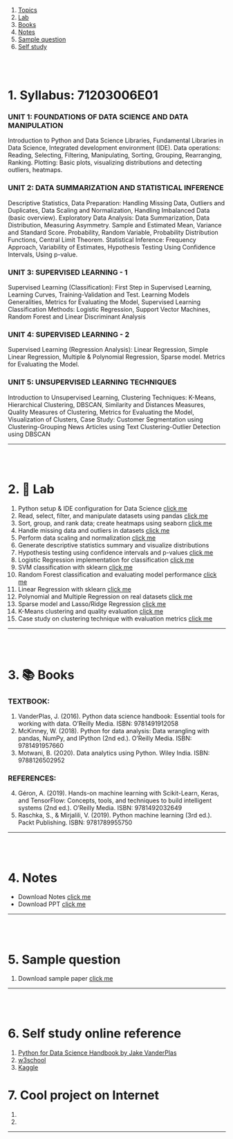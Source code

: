 1. [Topics](#1)
2. [Lab](#2)
3. [Books](#3)
4. [Notes](#4)
5. [Sample question](#5)
6. [Self study](#6)

<br>
<br>

# 1. Syllabus: 71203006E01 <a id='1'></a>

### UNIT 1: FOUNDATIONS OF DATA SCIENCE AND DATA MANIPULATION

Introduction to Python and Data Science Libraries, Fundamental Libraries in Data Science, Integrated
development environment (IDE). Data operations: Reading, Selecting, Filtering, Manipulating, Sorting,
Grouping, Rearranging, Ranking. Plotting: Basic plots, visualizing distributions and detecting outliers,
heatmaps.

### UNIT 2: DATA SUMMARIZATION AND STATISTICAL INFERENCE

Descriptive Statistics, Data Preparation: Handling Missing Data, Outliers and Duplicates, Data Scaling and
Normalization, Handling Imbalanced Data (basic overview). Exploratory Data Analysis: Data Summarization,
Data Distribution, Measuring Asymmetry. Sample and Estimated Mean, Variance and Standard Score.
Probability, Random Variable, Probability Distribution Functions, Central Limit Theorem. Statistical
Inference: Frequency Approach, Variability of Estimates, Hypothesis Testing Using Confidence Intervals,
Using p-value.

### UNIT 3: SUPERVISED LEARNING - 1

Supervised Learning (Classification): First Step in Supervised Learning, Learning Curves, Training-Validation
and Test. Learning Models Generalities, Metrics for Evaluating the Model, Supervised Learning Classification
Methods: Logistic Regression, Support Vector Machines, Random Forest and Linear Discriminant Analysis

### UNIT 4: SUPERVISED LEARNING - 2

Supervised Learning (Regression Analysis): Linear Regression, Simple Linear Regression, Multiple &
Polynomial Regression, Sparse model. Metrics for Evaluating the Model.

### UNIT 5: UNSUPERVISED LEARNING TECHNIQUES

Introduction to Unsupervised Learning, Clustering Techniques: K-Means, Hierarchical Clustering, DBSCAN,
Similarity and Distances Measures, Quality Measures of Clustering, Metrics for Evaluating the Model,
Visualization of Clusters, Case Study: Customer Segmentation using Clustering-Grouping News Articles using
Text Clustering-Outlier Detection using DBSCAN

---

<br>
<br>

# 2. 🧪 Lab<a id='2'></a>

1. Python setup & IDE configuration for Data Science [click me]()
1. Read, select, filter, and manipulate datasets using pandas [click me]()
1. Sort, group, and rank data; create heatmaps using seaborn [click me]()
1. Handle missing data and outliers in datasets [click me]()
1. Perform data scaling and normalization [click me]()
1. Generate descriptive statistics summary and visualize distributions
1. Hypothesis testing using confidence intervals and p-values [click me]()
1. Logistic Regression implementation for classification [click me]()
1. SVM classification with sklearn [click me]()
1. Random Forest classification and evaluating model performance [click me]()
1. Linear Regression with sklearn [click me]()
1. Polynomial and Multiple Regression on real datasets [click me]()
1. Sparse model and Lasso/Ridge Regression [click me]()
1. K-Means clustering and quality evaluation [click me]()
1. Case study on clustering technique with evaluation metrics [click me]()

---

<br>
<br>

# 3. 📚 Books<a id='3'></a>

### TEXTBOOK:

1. VanderPlas, J. (2016). Python data science handbook: Essential tools for working with data. O’Reilly
   Media. ISBN: 9781491912058
2. McKinney, W. (2018). Python for data analysis: Data wrangling with pandas, NumPy, and IPython
   (2nd ed.). O’Reilly Media. ISBN: 9781491957660
3. Motwani, B. (2020). Data analytics using Python. Wiley India. ISBN: 9788126502952

### REFERENCES:

4. Géron, A. (2019). Hands-on machine learning with Scikit-Learn, Keras, and TensorFlow: Concepts,
   tools, and techniques to build intelligent systems (2nd ed.). O’Reilly Media. ISBN: 9781492032649
5. Raschka, S., & Mirjalili, V. (2019). Python machine learning (3rd ed.). Packt Publishing. ISBN:
   9781789955750

---

<br>
<br>

# 4. Notes<a id='4'></a>

- Download Notes [click me]()
- Download PPT [click me]()

---

<br>
<br>

# 5. Sample question<a id='5'></a>

1. Download sample paper [click me]()

---

<br>
<br>

# 6. Self study online reference<a id='6'></a>

1. [Python for Data Science Handbook by Jake VanderPlas](https://jakevdp.github.io/PythonDataScienceHandbook/)
1. [w3school](https://www.w3schools.com/python/)
1. [Kaggle](https://www.kaggle.com/learn)

# 7. Cool project on Internet

1. []()
1. []()

---
